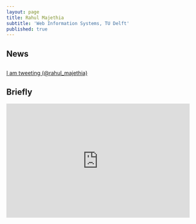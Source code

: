 ```yaml
---
layout: page
title: Rahul Majethia
subtitle: 'Web Information Systems, TU Delft'
published: true
---
```


## News

##



<p>
 <a class="twitter-timeline"
 href="https://twitter.com/rahul_majethia"
 data-widget-id="340639437736255489"
 data-chrome="nofooter noborders transparent" data-tweet-limit="3">I am tweeting (@rahul_majethia)</a>
 <script>
						!function(d, s, id) {
							var js, fjs = d.getElementsByTagName(s)[0], p = /^http:/
									.test(d.location) ? 'http' : 'https';
							if (!d.getElementById(id)) {
								js = d.createElement(s);
								js.id = id;
								js.src = p
										+ "://platform.twitter.com/widgets.js";
								fjs.parentNode.insertBefore(js, fjs);
							}
						}(document, "script", "twitter-wjs");
 </script>
</p>

## Briefly


<iframe src="https://docs.google.com/presentation/d/1VT1qPqeAWwM20cDH_3i0cYlEmm2cPa4ZtVy4KEuJvFY/embed?start=false&loop=false&delayms=3000" frameborder="0" width="480" height="299" allowfullscreen="true" mozallowfullscreen="true" webkitallowfullscreen="true"></iframe>
